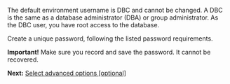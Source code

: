The default environment username is DBC and cannot be changed. A DBC is the same as a database administrator (DBA) or group administrator. As the DBC user, you have root access to the database.

Create a unique password, following the listed password requirements.

**Important!** Make sure you record and save the password. It cannot be recovered.

**Next:** [Select advanced options [optional]](keu1721069101205.md)

